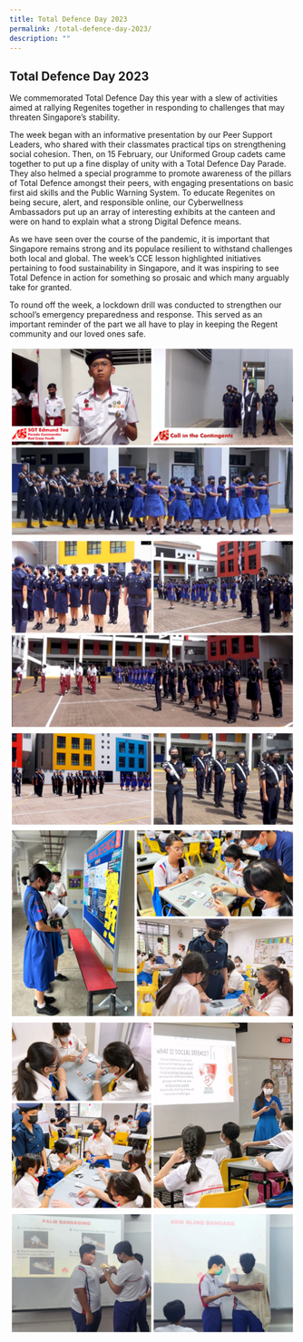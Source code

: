 ```yaml
---
title: Total Defence Day 2023
permalink: /total-defence-day-2023/
description: ""
---
```


## **Total Defence Day 2023**

We commemorated Total Defence Day this year with a slew of activities aimed at rallying Regenites together in responding to challenges that may threaten Singapore’s stability.

The week began with an informative presentation by our Peer Support Leaders, who shared with their classmates practical tips on strengthening social cohesion. Then, on 15 February, our Uniformed Group cadets came together to put up a fine display of unity with a Total Defence Day Parade. They also helmed a special programme to promote awareness of the pillars of Total Defence amongst their peers, with engaging presentations on basic first aid skills and the Public Warning System. To educate Regenites on being secure, alert, and responsible online, our Cyberwellness Ambassadors put up an array of interesting exhibits at the canteen and were on hand to explain what a strong Digital Defence means.

As we have seen over the course of the pandemic, it is important that Singapore remains strong and its populace resilient to withstand challenges both local and global. The week’s CCE lesson highlighted initiatives pertaining to food sustainability in Singapore, and it was inspiring to see Total Defence in action for something so prosaic and which many arguably take for granted.

To round off the week, a lockdown drill was conducted to strengthen our school’s emergency preparedness and response. This served as an important reminder of the part we all have to play in keeping the Regent community and our loved ones safe.

![](/images/Highlights%20Post/TDD2023-1.jpg)
![](/images/Highlights%20Post/TDD2023-2.jpg)
![](/images/Highlights%20Post/TDD2023-3.jpg)
![](/images/Highlights%20Post/TDD2023-4.jpg)
![](/images/Highlights%20Post/TDD2023-5.jpg)
![](/images/Highlights%20Post/TDD2023-6.jpg)